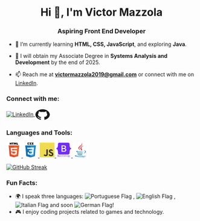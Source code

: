 <h1 align="center">Hi 👋, I'm Victor Mazzola</h1>
<h3 align="center">Aspiring Front End Developer</h3>


- 🌱 I’m currently learning **HTML, CSS, JavaScript**, and exploring **Java**.
  
- 📝 I will obtain my Associate Degree in **Systems Analysis and Development** by the end of 2025.

- 📫 Reach me at **victormazzola2019@gmail.com** or connect with me on [LinkedIn](https://www.linkedin.com/in/victor-mazzola-59aa291a0/).

<h3 align="left">Connect with me:</h3>
<p align="left">
    <a href="https://www.linkedin.com/in/victor-mazzola-59aa291a0/" target="blank">
        <img align="center" src="https://raw.githubusercontent.com/rahuldkjain/github-profile-readme-generator/master/src/images/icons/Social/linked-in-alt.svg" alt="LinkedIn" height="30" width="40" />
    </a>
    <a href="https://github.com/vicmazzola" target="blank">
        <img align="center" src="https://raw.githubusercontent.com/devicons/devicon/master/icons/github/github-original.svg" alt="GitHub" height="30" width="40" />
    </a>
    <!-- Add other social links as needed -->
</p>

<h3 align="left">Languages and Tools:</h3>
<p align="left">
    <a href="https://www.w3.org/html/" target="_blank" rel="noreferrer"> 
        <img src="https://raw.githubusercontent.com/devicons/devicon/master/icons/html5/html5-original-wordmark.svg" alt="html5" width="40" height="40"/> 
    </a> 
    <a href="https://www.w3schools.com/css/" target="_blank" rel="noreferrer"> 
        <img src="https://raw.githubusercontent.com/devicons/devicon/master/icons/css3/css3-original-wordmark.svg" alt="css3" width="40" height="40"/> 
    </a> 
    <a href="https://developer.mozilla.org/en-US/docs/Web/JavaScript" target="_blank" rel="noreferrer"> 
        <img src="https://raw.githubusercontent.com/devicons/devicon/master/icons/javascript/javascript-original.svg" alt="javascript" width="40" height="40"/> 
    </a>
    <a href="https://getbootstrap.com" target="_blank" rel="noreferrer"> 
        <img src="https://raw.githubusercontent.com/devicons/devicon/master/icons/bootstrap/bootstrap-plain-wordmark.svg" alt="bootstrap" width="40" height="40"/> 
    </a>   
    <a href="https://www.java.com" target="_blank" rel="noreferrer"> 
        <img src="https://raw.githubusercontent.com/devicons/devicon/master/icons/java/java-original.svg" alt="java" width="40" height="40"/> 
    </a>
</p>


[![GitHub Streak](https://github-readme-streak-stats.herokuapp.com?user=vicmazzola&theme=radical)](https://git.io/streak-stats)


<h3 align="left">Fun Facts:</h3>
<ul>
    <li>🌍 I speak three languages: <img src="https://raw.githubusercontent.com/stevenrskelton/flag-icon/master/png/16/country-4x3/br.png" alt="Portuguese Flag" width="20"/> , <img src="https://raw.githubusercontent.com/stevenrskelton/flag-icon/master/png/16/country-4x3/gb.png" alt="English Flag" width="20"/> , <img src="https://raw.githubusercontent.com/stevenrskelton/flag-icon/master/png/16/country-4x3/it.png" alt="Italian Flag" width="20"/> and soon <img src="https://raw.githubusercontent.com/stevenrskelton/flag-icon/master/png/16/country-4x3/de.png" alt="German Flag" width="20"/>!</li>
    <li>🎮 I enjoy coding projects related to games and technology.</li>
</ul>


